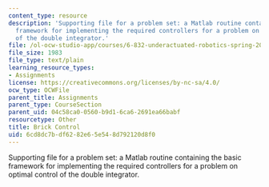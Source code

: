 ```yaml
---
content_type: resource
description: 'Supporting file for a problem set: a Matlab routine containing the basic
  framework for implementing the required controllers for a problem on optimal control
  of the double integrator.'
file: /ol-ocw-studio-app/courses/6-832-underactuated-robotics-spring-2009/6cd8dc7bdf6282e65e548d792120d8f0_brick_control.m
file_size: 1983
file_type: text/plain
learning_resource_types:
- Assignments
license: https://creativecommons.org/licenses/by-nc-sa/4.0/
ocw_type: OCWFile
parent_title: Assignments
parent_type: CourseSection
parent_uid: 04c58ca0-0560-b9d1-6ca6-2691ea66babf
resourcetype: Other
title: Brick Control
uid: 6cd8dc7b-df62-82e6-5e54-8d792120d8f0
---
```

Supporting file for a problem set: a Matlab routine containing the basic framework for implementing the required controllers for a problem on optimal control of the double integrator.